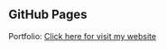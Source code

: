 ## GitHub Pages

Portfolio:
<a alt="_blank" href="https://nikhil1qwer.github.io./Portfolio/">Click here for visit my website</a>
